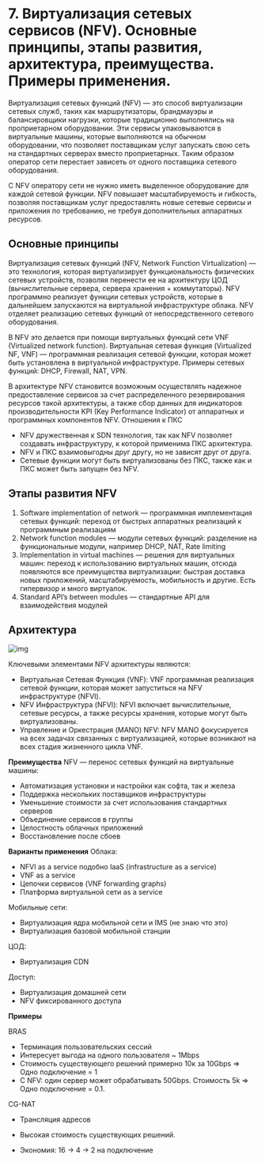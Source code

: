 # 7. Виртуализация сетевых сервисов (NFV). Основные принципы, этапы развития, архитектура, преимущества. Примеры применения.

Виртуализация сетевых функций (NFV) — это способ виртуализации сетевых служб, таких как маршрутизаторы, брандмауэры и балансировщики нагрузки, которые традиционно выполнялись на проприетарном оборудовании. Эти сервисы упаковываются в виртуальные машины, которые выполняются на обычном оборудовании, что позволяет поставщикам услуг запускать свою сеть на стандартных серверах вместо проприетарных. Таким образом оператор сети перестает зависеть от одного поставщика сетевого оборудования.

С NFV оператору сети не нужно иметь выделенное оборудование для каждой сетевой функции. NFV повышает масштабируемость и гибкость, позволяя поставщикам услуг предоставлять новые сетевые сервисы и приложения по требованию, не требуя дополнительных аппаратных ресурсов.

## Основные принципы

Виртуализация сетевых функций (NFV, Network Function Virtualization) — это технология, которая виртуализирует функциональность физических сетевых устройств, позволяя перенести ее на архитектуру ЦОД (вычислительные сервера, сервера хранения + коммутаторы). NFV программно реализует функции сетевых устройств, которые в дальнейшем запускаются на виртуальной инфраструктуре облака. NFV отделяет реализацию сетевых функций от непосредственного сетевого оборудования.

В NFV это делается при помощи виртуальных функций сети VNF (Virtualized network function). Виртуальная сетевая функция (Virtualized NF, VNF) — программная реализация сетевой функции, которая может быть установлена в виртуальной инфраструктуре. Примеры сетевых функций: DHCP, Firewall, NAT, VPN.

В архитектуре NFV становится возможным осуществлять надежное предоставление сервисов за счет распределенного резервирования ресурсов такой архитектуры, а также сбор данных для индикаторов производительности KPI (Key Performance Indicator) от аппаратных и программных компонентов NFV.
Отношения к ПКС 

* NFV дружественная к SDN технология, так как NFV позволяет создавать инфраструктуру, к которой применима ПКС архитектура. 
* NFV и ПКС взаимовыгодны друг другу, но не зависят друг от друга. 
* Сетевые функции могут быть виртуализованы без ПКС, также как и ПКС может быть запущен без NFV. 

## Этапы развития NFV

1. Software implementation of network — программная имплементация сетевых функций: переход от быстрых аппаратных реализаций к программным реализациям
2. Network function modules — модули сетевых функций: разделение на функциональные модули, например DHCP, NAT, Rate limiting
3. Implementation in virtual machines — решения для виртуальных машин: переход к использованию виртуальных машин, отсюда появляются все преимущества виртуализации: быстрая доставка новых приложений, масштабируемость, мобильность и другие. Есть гипервизор и много виртуалок.
4. Standard API’s between modules — стандартные API для взаимодействия модулей

## Архитектура

![img](https://lh3.googleusercontent.com/KPc4YrztPx0vRnHvSc2K-I6b9EVyoB6Xjg_VI1PjO-CGipRUqYW9ms2xp7xRbEnnC8xUABpoLvQxZrCNHzv5hzd-ZFVWzVzUMsjBELdbz2tuQCC__c55Lg4bqKAPCTwhnNDWfo9V)

Ключевыми элементами NFV архитектуры являются:

* Виртуальная Сетевая Функция (VNF): VNF программная реализация сетевой функции, которая может запуститься на NFV инфраструктуре (NFVI).
* NFV Инфраструктура (NFVI): NFVI включает вычислительные, сетевые ресурсы, а также ресурсы хранения, которые могут быть виртуализованы.
* Управление и Оркестрация (MANO) NFV: NFV MANO фокусируется на всех задачах связанных с виртуализацией, которые возникают на всех стадия жизненного цикла VNF.

**Преимущества**
NFV — перенос сетевых функций на виртуальные машины: 

* Автоматизация установки и настройки как софта, так и железа
* Поддержка нескольких поставщиков инфраструктуры 
* Уменьшение стоимости за счет использования стандартных серверов 
* Объединение сервисов в группы
* Целостность облачных приложений
* Восстановление после сбоев

**Варианты применения**
Облака: 

* NFVI as a service подобно IaaS (infrastructure as a service)
* VNF as a service
* Цепочки сервисов (VNF forwarding graphs)
* Платформа виртуальной сети as a service

Мобильные сети:

* Виртуализация ядра мобильной сети и IMS (не знаю что это)
* Виртуализация базовой мобильной станции

ЦОД:

* Виртуализация CDN

Доступ:

* Виртуализация домашней сети
* NFV фиксированного доступа

**Примеры**

BRAS 

* Терминация пользовательских сессий 
* Интересует выгода на одного пользователя ~ 1Mbps 
* Стоимость существующего решений примерно 10к за 10Gbps => Одно подключение = 1 
* С NFV: один сервер может обрабатывать 50Gbps. Стоимость 5k => Одно подключение = 0.1. 

CG-NAT 

* Трансляция адресов 

* Высокая стоимость существующих решений. 

* Экономия: 16 -> 4 -> 2 на подключение


